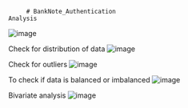          # BankNote_Authentication
    Analysis
![image](https://github.com/Dmitrii173173/BankNote_Authentication/assets/70065740/c769bfbc-5972-4bf2-8a9f-0e4729ca6702)

  Check for distribution of data
![image](https://github.com/Dmitrii173173/BankNote_Authentication/assets/70065740/9e73fa12-5ab7-49fd-8712-cf9956dc6843)

  Check for outliers
![image](https://github.com/Dmitrii173173/BankNote_Authentication/assets/70065740/e7344ee5-3115-438b-a150-2b98c0729465)

  To check if data is balanced or imbalanced
![image](https://github.com/Dmitrii173173/BankNote_Authentication/assets/70065740/b9a83c6a-11b7-477b-8aee-cfa6985d2b26)

  Bivariate analysis
![image](https://github.com/Dmitrii173173/BankNote_Authentication/assets/70065740/b46d9a40-fc3f-4f6c-93ee-6cc4521b9fe7)
